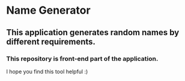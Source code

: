 # Name Generator

## This application generates random names by different requirements.

### This repository is front-end part of the application.

I hope you find this tool helpful :)